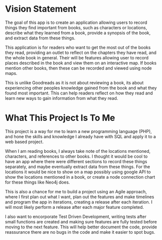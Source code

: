 # Vision Statement
The goal of this app is to create an application allowing users to record things they find important from books, such as characters or locations, describe what they learned from a book, provide a synopsis of the book, and extract data from these things.

This application is for readers who want to get the most out of the books they read, 
providing an outlet to reflect on the chapters they have read, and the whole book in 
general. Their will be features allowing user to record places described in the book
and view them on an interactive map. If books mention other books, then these can be 
recorded and viewed using node maps.

This is unlike Goodreads as it is not about reviewing a book, its about experiencing 
other peoples knowledge gained from the book and what they found most important. This 
can help readers reflect on how they read and learn new ways to gain information from 
what they read.

# What This Project Is To Me
This project is a way for me to learn a new programming language (PHP), and hone the skills 
and knowledge I already have with SQL and apply it to a web based project. 

When I am reading books, I always take note of the locations mentioned, characters, and references to other books. 
I thought it would be cool to have an app where there were different sections to record these things separately, 
and maybe eventually extract data from these things. For the locations it would be nice to show on a map possibly using 
google API to show the locations mentioned in a book, or create a node connection chart for these things like Neo4j does.

This is also a chance for me to build a project using an Agile approach, where I first plan out what I want, plan out the features and make timelines and 
program the app in iterations, creating a release after each iteration. I will most likely perform a release after each major feature completed.

I also want to encorporate Test Driven Development, writing tests after small functions are created and making sure features are fully tested before moving to the next feature. This will help better document the code, provide reassurance there are no bugs in the code and make it easier to spot bugs.




